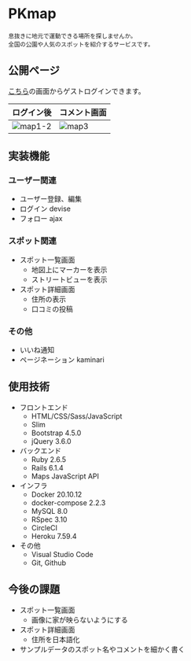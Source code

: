 # PKmap
```
息抜きに地元で運動できる場所を探しませんか。
全国の公園や人気のスポットを紹介するサービスです。
```

## 公開ページ
[こちら](https://pk-map.herokuapp.com/)の画面からゲストログインできます。

|ログイン後|コメント画面|
|---|---|
|![map1-2](https://user-images.githubusercontent.com/67915047/158372178-f114d3a2-51a9-4719-8618-ad869ae6a670.jpg)|![map3](https://user-images.githubusercontent.com/67915047/158097271-b1fca94e-6d1a-4604-98f3-7b73a28faa05.jpg)|

<!--
目的: googlemapのような情報の蓄積 Twitterのような呟きではない

苦労したこと

導入、環境構築: 正直これが一番苦労した
- docker 理解不十分
  - 3つの環境
  - buildに10分も時間がかかる
- cicd: プルリクエスト, build, test
- devise 理解不十分
- rspec 全然手をつけてない
- bootstrap アップデート
  - webpack 理解不十分
    - JSの読み込みに時間がかかるようになった...
    - CSSの読み込み時間がかかるようになった...
- Maps APIのやり方 setContent の調査に苦悩

フロントエンド
- footerナビ
  - レスポンシブ スマホでは下端に固定
  - アイコンの色を動的に変える
- 通知マーク➓ (header/footer)別で大きさ調整 position: relative
- 一覧のグリッドレイアウト Bootstrap_row col (home, users/show)

バックエンド
- 基本ロジック MVC
  - フォーム送信のpath 作成・削除 (routes, posts/show, comments/comment)
- seeds DRYにした
  - (post/comment) 3次元配列にする
  - 通知 (M)_メソッド活用 (follow, like, comment)

心がけたこと, 感想
- わからないことをこまめにメモして1つ1つ課題を潰していく
  - 1つ潰しても関連する課題が相乗的に増えていく自然の摂理
- 詰まったり挫折したら一旦放置してWebページを眺める
- フロントとバックエンドの両立の難しさ 手が回らない
  - <div>構成の知識や方法が知らない → Yotube, githubを参考
- slimによるコード量削減がすごい
- JSの理解不十分

参考
- メルカリ, インスタ, googlemap, amazon
- その他

-->

## 実装機能

### ユーザー関連
* ユーザー登録、編集
* ログイン devise
* フォロー ajax

### スポット関連
* スポット一覧画面
  <!-- 複数表示 gon: JSにインスタンス変数を入れる -->
  * 地図上にマーカーを表示 <!-- + 吹き出し -->
  * ストリートビューを表示
* スポット詳細画面
  <!-- APIを叩く Post(M) -->
  * 住所の表示
  <!-- JavaScript -->
  * 口コミの投稿

### その他
* いいね通知
* ページネーション kaminari

## 使用技術
* フロントエンド
  * HTML/CSS/Sass/JavaScript
  * Slim
  <!-- package.json 記載 -->
  * Bootstrap 4.5.0
  * jQuery 3.6.0
* バックエンド
  * Ruby 2.6.5
  * Rails 6.1.4
  <!-- 地図を表示 -->
  * Maps JavaScript API
  <!-- 高精度で緯度経度を算出 -->
  <!-- * Geocoding API -->
  <!-- ストリートビュー -->
  <!-- * Street View Static API -->
* インフラ
  * Docker 20.10.12
  * docker-compose 2.2.3
  <!-- * Puma -->
  * MySQL 8.0
  * RSpec 3.10
    <!-- * System spec -->
    <!-- * Request spec -->
  * CircleCI
  * Heroku 7.59.4
* その他
  * Visual Studio Code
  * Git, Github
  <!-- * drawio -->

## 今後の課題
* スポット一覧画面
  * 画像に家が映らないようにする
* スポット詳細画面
  - 住所を日本語化
* サンプルデータのスポット名やコメントを細かく書く
